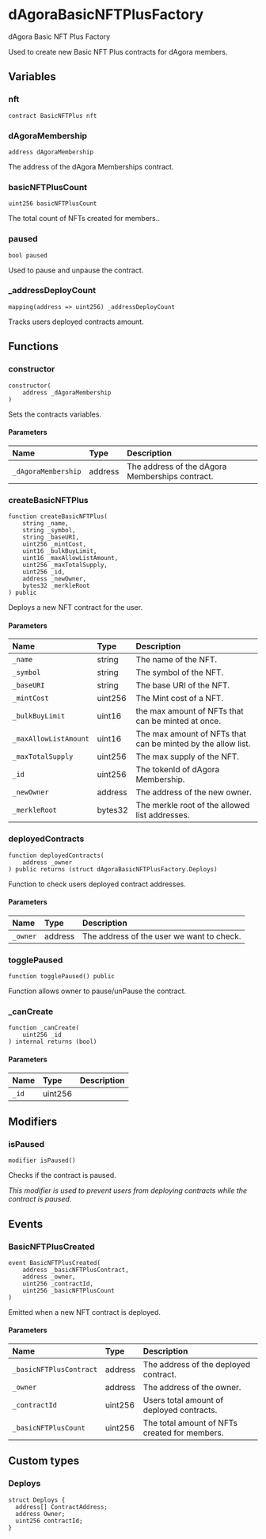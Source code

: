 # dAgoraBasicNFTPlusFactory

dAgora Basic NFT Plus Factory

Used to create new Basic NFT Plus contracts for dAgora members.

## Variables

### nft

```solidity
contract BasicNFTPlus nft
```

### dAgoraMembership

```solidity
address dAgoraMembership
```

The address of the dAgora Memberships contract.

### basicNFTPlusCount

```solidity
uint256 basicNFTPlusCount
```

The total count of NFTs created for members..

### paused

```solidity
bool paused
```

Used to pause and unpause the contract.

### _addressDeployCount

```solidity
mapping(address => uint256) _addressDeployCount
```

Tracks users deployed contracts amount.

## Functions

### constructor

```solidity
constructor(
    address _dAgoraMembership
) 
```

Sets the contracts variables.

#### Parameters

| Name | Type | Description |
| :--- | :--- | :---------- |
| `_dAgoraMembership` | address | The address of the dAgora Memberships contract. |

### createBasicNFTPlus

```solidity
function createBasicNFTPlus(
    string _name,
    string _symbol,
    string _baseURI,
    uint256 _mintCost,
    uint16 _bulkBuyLimit,
    uint16 _maxAllowListAmount,
    uint256 _maxTotalSupply,
    uint256 _id,
    address _newOwner,
    bytes32 _merkleRoot
) public
```

Deploys a new NFT contract for the user.

#### Parameters

| Name | Type | Description |
| :--- | :--- | :---------- |
| `_name` | string | The name of the NFT. |
| `_symbol` | string | The symbol of the NFT. |
| `_baseURI` | string | The base URI of the NFT. |
| `_mintCost` | uint256 | The Mint cost of a NFT. |
| `_bulkBuyLimit` | uint16 | the max amount of NFTs that can be minted at once. |
| `_maxAllowListAmount` | uint16 | The max amount of NFTs that can be minted by the allow list. |
| `_maxTotalSupply` | uint256 | The max supply of the NFT. |
| `_id` | uint256 | The tokenId of dAgora Membership. |
| `_newOwner` | address | The address of the new owner. |
| `_merkleRoot` | bytes32 | The merkle root of the allowed list addresses. |

### deployedContracts

```solidity
function deployedContracts(
    address _owner
) public returns (struct dAgoraBasicNFTPlusFactory.Deploys)
```

Function to check users deployed contract addresses.

#### Parameters

| Name | Type | Description |
| :--- | :--- | :---------- |
| `_owner` | address | The address of the user we want to check. |

### togglePaused

```solidity
function togglePaused() public
```

Function allows owner to pause/unPause the contract.

### _canCreate

```solidity
function _canCreate(
    uint256 _id
) internal returns (bool)
```

#### Parameters

| Name | Type | Description |
| :--- | :--- | :---------- |
| `_id` | uint256 |  |

## Modifiers

### isPaused

```solidity
modifier isPaused()
```

Checks if the contract is paused.

_This modifier is used to prevent users from deploying contracts while the contract is paused._

## Events

### BasicNFTPlusCreated

```solidity
event BasicNFTPlusCreated(
    address _basicNFTPlusContract,
    address _owner,
    uint256 _contractId,
    uint256 _basicNFTPlusCount
)
```

Emitted when a new NFT contract is deployed.

#### Parameters

| Name | Type | Description |
| :--- | :--- | :---------- |
| `_basicNFTPlusContract` | address | The address of the deployed contract. |
| `_owner` | address | The address of the owner. |
| `_contractId` | uint256 | Users total amount of deployed contracts. |
| `_basicNFTPlusCount` | uint256 | The total amount of NFTs created for members. |

## Custom types

### Deploys

```solidity
struct Deploys {
  address[] ContractAddress;
  address Owner;
  uint256 contractId;
}
```

